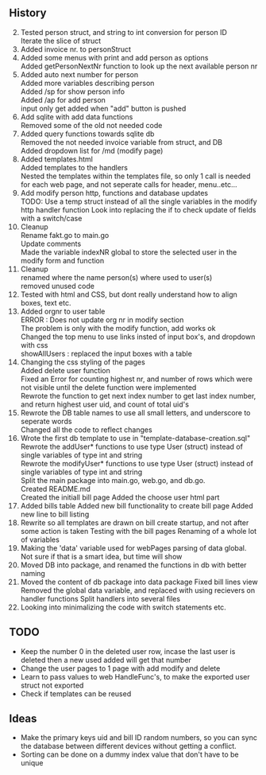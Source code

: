 ## History

2. Tested person struct, and string to int conversion for person ID  
    Iterate the slice of struct  
3. Added invoice nr. to personStruct  
4. Added some menus with print and add person as options  
	Added getPersonNextNr function to look up the next available person nr  
5. Added auto next number for person  
	Added more variables describing person  
	Added /sp for show person info  
	Added /ap for add person  
	input only get added when "add" button is pushed  
6.	Add sqlite with add data functions  
	Removed some of the old not needed code  
7.	Added query functions towards sqlite db  
	Removed the not needed invoice variable from struct, and DB  
	Added dropdown list for /md (modify page)  
8.	Added templates.html  
	Added templates to the handlers  
	Nested the templates within the templates file, so only 1 call is needed for each web page, and not seperate calls for header, menu..etc...  
9.	Add modify person http, functions and database updates  
	 TODO: Use a temp struct instead of all the single variables in the modify http handler function Look into replacing the if to check update of fields with a switch/case  
10. Cleanup  
		Rename fakt.go to main.go  
		Update comments  
	Made the variable indexNR global to store the selected user in the modify form and function  
11. Cleanup  
		renamed where the name person(s) where used to user(s)  
		removed unused code  
12. Tested with html and CSS, but dont really understand how to align boxes, text etc.  
13.	Added orgnr to user table  
		ERROR : Does not update org nr in modify section  
			The problem is only with the modify function, add works ok  
	Changed the top menu to use links insted of input box's, and dropdown with css  
	showAllUsers : replaced the input boxes with a table  
14. Changing the css styling of the pages  
	Added delete user function  
	Fixed an Error for counting highest nr, and number of rows which were not visible until the delete function were implemented  
	Rewrote the function to get next index number to get last index number, and return highest user uid, and count of total uid's  
15. Rewrote the DB table names to use all small letters, and underscore to seperate words  
	 Changed all the code to reflect changes  
16. Wrote the first db template to use in "template-database-creation.sql"  
    Rewrote the addUser* functions to use type User (struct) instead of single variables of type int and string  
    Rewrote the modifyUser* functions to use type User (struct) instead of single variables of type int and string  
    Split the main package into main.go, web.go, and db.go.  
    Created README.md  
	Created the initiall bill page
	Added the choose user html part
17. Added bills table
    Added new bill functionality to create bill page
	Added new line to bill listing
18. Rewrite so all templates are drawn on bill create startup, and not after some action is taken
    Testing with the bill pages
	Renaming of a whole lot of variables
19. Making the 'data' variable used for webPages parsing of data global. Not sure if that is a smart
    idea, but time will show
20. Moved DB into package, and renamed the functions in db with better naming
21. Moved the content of db package into data package
	Fixed bill lines view
	Removed the global data variable, and replaced with using recievers on handler functions
	Split handlers into several files
22. Looking into minimalizing the code with switch statements etc.

## TODO
* Keep the number 0 in the deleted user row, incase the last user is deleted then a new used added will get that number
* Change the user pages to 1 page with add modify and delete
* Learn to pass values to web HandleFunc's, to make the exported user struct not exported
* Check if templates can be reused

## Ideas
* Make the primary keys uid and bill ID random numbers, so you can sync the database between different devices without getting a conflict.
* Sorting can be done on a dummy index value that don't have to be unique

